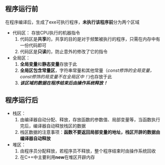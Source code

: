 ## 程序运行前
在程序编译后，生成了exe可执行程序，**未执行该程序前**分为两个区域
* 代码区：
  存放CPU执行的机器指令
  1. 代码区是**共享**的，共享的目的是对于频繁被执行的程序，只需在内存中有一份代码即可
  2. 代码区是**只读**的，防止意外的修改了它的指令
* 全局区：
  1. **全局变量**和**静态变量**存放于此
  2. **全局区包含常量区**，字符串常量和其他常量（*const修饰的全局变量，const修饰的局变量不在全局区中！*)也存放于此
  3.  ***该区域的数据在程序结束后由操作系统释放！***
## 程序运行后
* 栈区：
  1. 由编译器自动分配、释放，存放函数的参数值、局部变量等，当函数执行完后，编译器自动释放栈区的数据
  2. 栈区数据的注意事项：**函数不要返回局部变量的地址，栈区开辟的数据由编译器自动释放** 
* 堆区：
  1. 由程序员分配释放，若程序员不释放，整个程序结束时由操作系统回收
  2. 在C++中主要利用**new**在堆区开辟内存